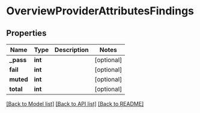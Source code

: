 # OverviewProviderAttributesFindings

## Properties
Name | Type | Description | Notes
------------ | ------------- | ------------- | -------------
**_pass** | **int** |  | [optional] 
**fail** | **int** |  | [optional] 
**muted** | **int** |  | [optional] 
**total** | **int** |  | [optional] 

[[Back to Model list]](../README.md#documentation-for-models) [[Back to API list]](../README.md#documentation-for-api-endpoints) [[Back to README]](../README.md)

